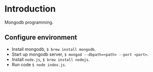 # Introduction 

Mongodb programming.

## Configure environment

- Install mongodb, `$ brew install mongodb`.
- Start up mongodb server, `$ mongod --dbpath=<path> --port <port>`.
- Install `node.js`, `$ brew install nodejs`.
- Run code `$ node index.js`.
